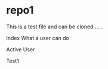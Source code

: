 # repo1
This is a test file and can be cloned .....

Index
What a user can do 

Active User

Test1

